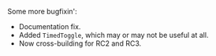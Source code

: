 Some more bugfixin':

* Documentation fix.
* Added `TimedToggle`, which may or may not be useful at all.
* Now cross-building for RC2 and RC3.